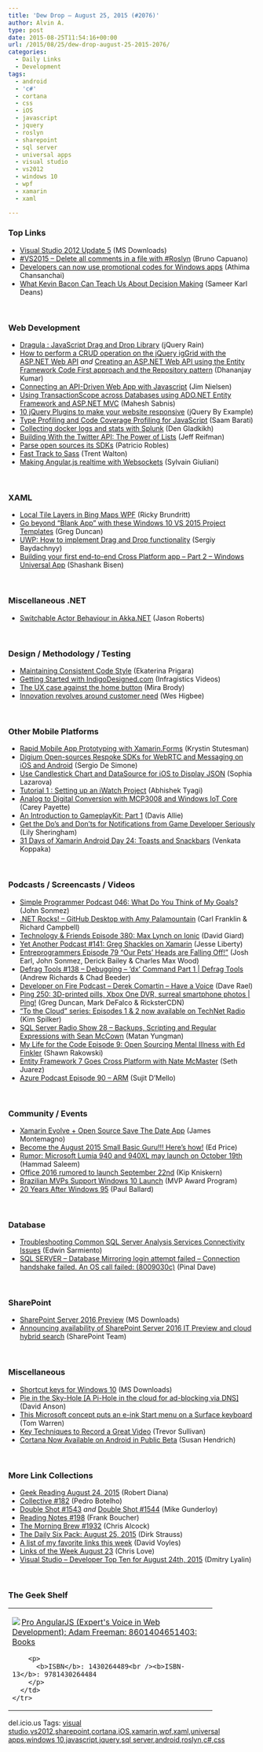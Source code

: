 ```yaml
---
title: 'Dew Drop – August 25, 2015 (#2076)'
author: Alvin A.
type: post
date: 2015-08-25T11:54:16+00:00
url: /2015/08/25/dew-drop-august-25-2015-2076/
categories:
  - Daily Links
  - Development
tags:
  - android
  - 'c#'
  - cortana
  - css
  - iOS
  - javascript
  - jquery
  - roslyn
  - sharepoint
  - sql server
  - universal apps
  - visual studio
  - vs2012
  - windows 10
  - wpf
  - xamarin
  - xaml

---
```

### <a name="top"></a>Top Links

  * <a href="http://www.microsoft.com/en-us/download/details.aspx?id=48708&WT.mc_id=DX_MVP4025064" target="_blank">Visual Studio 2012 Update 5</a> (MS Downloads)
  * <a href="http://elbruno.com/2015/08/17/vs2015-delete-all-comments-in-a-file-with-roslyn/" target="_blank">#VS2015 – Delete all comments in a file with #Roslyn</a> (Bruno Capuano)
  * <a href="http://blogs.microsoft.com/firehose/2015/08/24/developers-can-now-use-promotional-codes-for-windows-apps/?WT.mc_id=DX_MVP4025064" target="_blank">Developers can now use promotional codes for Windows apps</a> (Athima Chansanchai)
  * <a href="http://www.thoughtworks.com/insights/blog/what-kevin-bacon-can-teach-us-about-decision-making" target="_blank">What Kevin Bacon Can Teach Us About Decision Making</a> (Sameer Karl Deans)

&nbsp;

### <a name="web"></a>Web Development

  * <a href="http://feedproxy.google.com/~r/Jqueryrain/~3/I3Oj-YGZL7U/" target="_blank">Dragula : JavaScript Drag and Drop Library</a> (jQuery Rain)
  * <a href="http://debugmode.net/2015/08/24/how-to-perform-a-crud-operation-on-the-jquery-iggrid-with-the-asp-net-web-api/" target="_blank">How to perform a CRUD operation on the jQuery igGrid with the ASP.NET Web API</a> _and_ <a href="http://debugmode.net/2015/08/24/creating-an-asp-net-web-api-using-the-entity-framework-code-first-approach-and-the-repository-pattern/" target="_blank">Creating an ASP.NET Web API using the Entity Framework Code First approach and the Repository pattern</a> (Dhananjay Kumar)
  * <a href="http://webdesign.tutsplus.com/tutorials/connecting-an-api-driven-web-app-with-javascript--cms-24576" target="_blank">Connecting an API-Driven Web App with Javascript</a> (Jim Nielsen)
  * <a href="http://feedproxy.google.com/~r/netCurryRecentArticles/~3/27nZ1WjyWrE/ShowArticle.aspx" target="_blank">Using TransactionScope across Databases using ADO.NET Entity Framework and ASP.NET MVC</a> (Mahesh Sabnis)
  * <a href="http://feedproxy.google.com/~r/JqueryByExample/~3/dio53Dweonk/10-jquery-plugins-to-make-your-website.html" target="_blank">10 jQuery Plugins to make your website responsive</a> (jQuery By Example)
  * <a href="https://www.webkit.org/blog/3846/type-profiling-and-code-coverage-profiling-for-javascript/" target="_blank">Type Profiling and Code Coverage Profiling for JavaScript</a> (Saam Barati)
  * <a href="http://blogs.splunk.com/2015/08/24/collecting-docker-logs-and-stats-with-splunk/" target="_blank">Collecting docker logs and stats with Splunk</a> (Den Gladkikh)
  * <a href="http://code.tutsplus.com/tutorials/building-with-the-twitter-api-the-power-of-lists--cms-22681" target="_blank">Building With the Twitter API: The Power of Lists</a> (Jeff Reifman)
  * <a href="http://feedproxy.google.com/~r/ProgrammableWeb/~3/yqXm1tstC6g/24" target="_blank">Parse open sources its SDKs</a> (Patricio Robles)
  * <a href="http://trentwalton.com/2015/08/24/fast-track-to-sass/" target="_blank">Fast Track to Sass</a> (Trent Walton)
  * <a href="https://blog.pusher.com/making-angular-js-realtime-with-pusher/" target="_blank">Making Angular.js realtime with Websockets</a> (Sylvain Giuliani)

&nbsp;

### <a name="silverlight"></a>XAML

  * <a href="https://blogs.bing.com/maps/2015/08/24/local-tile-layers-in-bing-maps-wpf/" target="_blank">Local Tile Layers in Bing Maps WPF</a> (Ricky Brundritt)
  * <a href="https://channel9.msdn.com/coding4fun/blog/Go-beyond-Blank-App-with-these-Windows-10-VS-2015-Project-Templates" target="_blank">Go beyond &#8220;Blank App&#8221; with these Windows 10 VS 2015 Project Templates</a> (Greg Duncan)
  * <a href="http://feedproxy.google.com/~r/CanDevs/~3/fq1sfXsswPw/uwp-how-to-implement-drag-and-drop-functionality.aspx" target="_blank">UWP: How to implement Drag and Drop functionality</a> (Sergiy Baydachnyy)
  * <a href="http://dailydotnettips.com/2015/08/25/building-your-first-end-to-end-cross-platform-app-part-2-windows-universal-app/" target="_blank">Building your first end-to-end Cross Platform app – Part 2 – Windows Universal App</a> (Shashank Bisen)

&nbsp;

### <a name="dotnet"></a>Miscellaneous .NET

  * <a href="http://dontcodetired.com/blog/post/Switchable-Actor-Behaviour-in-AkkaNET.aspx" target="_blank">Switchable Actor Behaviour in Akka.NET</a> (Jason Roberts)

&nbsp;

### <a name="design"></a>Design / Methodology / Testing

  * <a href="http://blog.jetbrains.com/webstorm/2015/08/maintaining-consistent-code-style/" target="_blank">Maintaining Consistent Code Style</a> (Ekaterina Prigara)
  * <a href="http://www.infragistics.com/community/blogs/ig_videos/archive/2015/08/24/getting-started-with-indigodesigned-com.aspx" target="_blank">Getting Started with IndigoDesigned.com</a> (Infragistics Videos)
  * <a href="http://www.webdesignerdepot.com/2015/08/the-ux-case-against-the-home-button/" target="_blank">The UX case against the home button</a> (Mira Brody)
  * <a href="http://www.weshigbee.com/innovation-revolves-around-customer-need/" target="_blank">Innovation revolves around customer need</a> (Wes Higbee)

&nbsp;

### <a name="mobile"></a>Other Mobile Platforms

  * <a href="https://blog.xamarin.com/rapid-mobile-app-prototyping-with-xamarin.forms/" target="_blank">Rapid Mobile App Prototyping with Xamarin.Forms</a> (Krystin Stutesman)
  * <a href="http://www.infoq.com/news/2015/08/respoke-ios-android-sdk?utm_campaign=infoq_content&utm_source=infoq&utm_medium=feed&utm_term=global" target="_blank">Digium Open-sources Respoke SDKs for WebRTC and Messaging on iOS and Android</a> (Sergio De Simone)
  * <a href="http://tracking.feedpress.it/link/10810/1662808" target="_blank">Use Candlestick Chart and DataSource for iOS to Display JSON</a> (Sophia Lazarova)
  * <a href="http://blogs.quovantis.com/tutorial-1-setting-up-an-iwatch-project/" target="_blank">Tutorial 1 : Setting up an iWatch Project</a> (Abhishek Tyagi)
  * <a href="http://blog.falafel.com/mcp3008-analog-to-digital-conversion/" target="_blank">Analog to Digital Conversion with MCP3008 and Windows IoT Core</a> (Carey Payette)
  * <a href="http://code.tutsplus.com/tutorials/an-introduction-to-gameplaykit-part-1--cms-24483" target="_blank">An Introduction to GameplayKit: Part 1</a> (Davis Allie)
  * <a href="http://feedproxy.google.com/~r/blogspot/hsDu/~3/QpLYAsA3ZpA/get-dos-and-donts-for-notifications.html" target="_blank">Get the Do’s and Don’ts for Notifications from Game Developer Seriously</a> (Lily Sheringham)
  * <a href="http://blog.falafel.com/31-days-of-xamarin-android-day-24-toasts-and-snackbars/" target="_blank">31 Days of Xamarin Android Day 24: Toasts and Snackbars</a> (Venkata Koppaka)

&nbsp;

### <a name="podcasts"></a>Podcasts / Screencasts / Videos

  * <a href="http://simpleprogrammer.libsyn.com/simple-programmer-podcast-046-what-do-you-think-of-my-goals" target="_blank">Simple Programmer Podcast 046: What Do You Think of My Goals?</a> (John Sonmez)
  * <a href="http://www.dotnetrocks.com/default.aspx?ShowNum=1182" target="_blank">.NET Rocks! &#8211; GitHub Desktop with Amy Palamountain</a> (Carl Franklin & Richard Campbell)
  * <a href="http://feedproxy.google.com/~r/TechnologyAndFriends/~3/fOP2Djo-DU0/tf380.aspx" target="_blank">Technology & Friends Episode 380: Max Lynch on Ionic</a> (David Giard)
  * <a href="http://feedproxy.google.com/~r/JesseLiberty-SilverlightGeek/~3/vlBz2PKIUXc/" target="_blank">Yet Another Podcast #141: Greg Shackles on Xamarin</a> (Jesse Liberty)
  * <a href="http://entreprogrammers.com/episode-79-our-pets-heads-are-falling-off/" target="_blank">Entreprogrammers Episode 79 &#8220;Our Pets&#8217; Heads are Falling Off!&#8221;</a> (Josh Earl, John Sonmez, Derick Bailey & Charles Max Wood)
  * <a href="https://channel9.msdn.com/Shows/Defrag-Tools/Defrag-Tools-138-Debugging-dx-Command-Part-1" target="_blank">Defrag Tools #138 &#8211; Debugging &#8211; &#8216;dx&#8217; Command Part 1 | Defrag Tools</a> (Andrew Richards & Chad Beeder)
  * <a href="http://developeronfire.com:80/Podcast/Episodes/derek-comartin-have-a-voice" target="_blank">Developer on Fire Podcast &#8211; Derek Comartin &#8211; Have a Voice</a> (Dave Rael)
  * <a href="https://channel9.msdn.com/Shows/PingShow/Ping-250-3D-printed-pills-Xbox-One-DVR-surreal-smartphone-photos" target="_blank">Ping 250: 3D-printed pills, Xbox One DVR, surreal smartphone photos | Ping!</a> (Greg Duncan, Mark DeFalco & RicksterCDN)
  * <a href="http://blogs.msdn.com/b/microsoft_press/archive/2015/08/24/quick-news-technet-radio-episodes-1-amp-2-for-microsoft-public-cloud-services.aspx" target="_blank">“To the Cloud” series: Episodes 1 & 2 now available on TechNet Radio</a> (Kim Spilker)
  * <a href="http://www.sqlserverradio.com/sean-mccown-2/" target="_blank">SQL Server Radio Show 28 – Backups, Scripting and Regular Expressions with Sean McCown</a> (Matan Yungman)
  * <a href="http://www.mylifeforthecode.com/episode-9-open-sourcing-mental-illness-with-ed-finkler/" target="_blank">My Life for the Code Episode 9: Open Sourcing Mental Illness with Ed Finkler</a> (Shawn Rakowski)
  * <a href="https://channel9.msdn.com/Blogs/Seth-Juarez/Entity-Framework-7-Goes-Cross-Platform-with-Nate-McMaster" target="_blank">Entity Framework 7 Goes Cross Platform with Nate McMaster</a> (Seth Juarez)
  * <a href="http://azpodcast.azurewebsites.net/post/Episode-90-ARM" target="_blank">Azure Podcast Episode 90 &#8211; ARM</a> (Sujit D&#8217;Mello)

&nbsp;

### <a name="events"></a>Community / Events

  * <a href="http://motzcod.es/post/127490389862" target="_blank">Xamarin Evolve + Open Source Save The Date App</a> (James Montemagno)
  * <a href="http://blogs.msdn.com/b/smallbasic/archive/2015/08/24/become-the-august-2015-small-basic-guru-here-s-how.aspx" target="_blank">Become the August 2015 Small Basic Guru!!! Here&#8217;s how!</a> (Ed Price)
  * <a href="http://feedproxy.google.com/~r/winbetadotorg/~3/-E_JIkQNidg/rumor-microsoft-lumia-940-940xl-may-launch-october-19th" target="_blank">Rumor: Microsoft Lumia 940 and 940XL may launch on October 19th</a> (Hammad Saleem)
  * <a href="http://feedproxy.google.com/~r/winbetadotorg/~3/JhlIlHwD1TM/office-2016-rumored-to-launch-september-22nd" target="_blank">Office 2016 rumored to launch September 22nd</a> (Kip Kniskern)
  * <a href="http://blogs.msdn.com/b/mvpawardprogram/archive/2015/08/24/brazilian-mvps-support-windows-10-launch.aspx" target="_blank">Brazilian MVPs Support Windows 10 Launch</a> (MVP Award Program)
  * <a href="http://www.wintellect.com/devcenter/paulballard/20-years-after-windows-95" target="_blank">20 Years After Windows 95</a> (Paul Ballard)

&nbsp;

### <a name="sql"></a>Database

  * <a href="http://feedproxy.google.com/~r/MSSQLTips-LatestSqlServerTips/~3/-TCmrDcy1HQ/tip.asp" target="_blank">Troubleshooting Common SQL Server Analysis Services Connectivity Issues</a> (Edwin Sarmiento)
  * <a href="http://blog.sqlauthority.com/2015/08/25/sql-server-database-mirroring-login-attempt-failed-connection-handshake-failed-an-os-call-failed-8009030c/" target="_blank">SQL SERVER – Database Mirroring login attempt failed – Connection handshake failed. An OS call failed: (8009030c)</a> (Pinal Dave)

&nbsp;

### <a name="sp"></a>SharePoint

  * <a href="http://www.microsoft.com/en-us/download/details.aspx?id=48712&WT.mc_id=DX_MVP4025064" target="_blank">SharePoint Server 2016 Preview</a> (MS Downloads)
  * <a href="https://blogs.office.com/2015/08/24/announcing-availability-of-sharepoint-server-2016-it-preview-and-cloud-hybrid-search/" target="_blank">Announcing availability of SharePoint Server 2016 IT Preview and cloud hybrid search</a> (SharePoint Team)

&nbsp;

### <a name="misc"></a>Miscellaneous

  * <a href="http://www.microsoft.com/en-us/download/details.aspx?id=48716&WT.mc_id=DX_MVP4025064" target="_blank">Shortcut keys for Windows 10</a> (MS Downloads)
  * <a href="http://dlaa.me/blog/post/skyhole" target="_blank">Pie in the Sky-Hole [A Pi-Hole in the cloud for ad-blocking via DNS]</a> (David Anson)
  * <a href="http://www.theverge.com/2015/8/25/9204603/microsoft-displaycover-surface-keyboard-concept" target="_blank">This Microsoft concept puts an e-ink Start menu on a Surface keyboard</a> (Tom Warren)
  * <a href="http://trevorsullivan.net/2015/08/24/key-techniques-to-record-a-great-video/" target="_blank">Key Techniques to Record a Great Video</a> (Trevor Sullivan)
  * <a href="http://blogs.windows.com/bloggingwindows/2015/08/24/cortana-now-available-on-android-in-public-beta/" target="_blank">Cortana Now Available on Android in Public Beta</a> (Susan Hendrich)

&nbsp;

### <a name="links"></a>More Link Collections

  * <a href="http://feeds.regulargeek.com/~r/RegularGeek/~3/77rFljJ-mow/" target="_blank">Geek Reading August 24, 2015</a> (Robert Diana)
  * <a href="http://feedproxy.google.com/~r/tympanus/~3/84no0ZQxbks/" target="_blank">Collective #182</a> (Pedro Botelho)
  * <a href="http://afreshcup.com/home/2015/8/24/double-shot-1543.html" target="_blank">Double Shot #1543</a> _and_ <a href="http://afreshcup.com/home/2015/8/25/double-shot-1544.html" target="_blank">Double Shot #1544</a> (Mike Gunderloy)
  * <a href="http://www.frankysnotes.com/2015/08/reading-notes-198.html" target="_blank">Reading Notes #198</a> (Frank Boucher)
  * <a href="http://feedproxy.google.com/~r/ReflectivePerspective/~3/sLnvooSgdA4/" target="_blank">The Morning Brew #1932</a> (Chris Alcock)
  * <a href="http://www.dirkstrauss.com/the-daily-six-pack/visual-studio-history" target="_blank">The Daily Six Pack: August 25, 2015</a> (Dirk Strauss)
  * <a href="http://www.davevoyles.com/a-list-of-my-favorite-links-this-week/" target="_blank">A list of my favorite links this week</a> (David Voyles)
  * <a href="http://www.love2dev.com/#!article/Links-of-the-Week-August-23" target="_blank">Links of the Week August 23</a> (Chris Love)
  * <a href="http://www.lyalin.com/2015/08/24/visual-studio-developer-top-ten-for-august-24th-2015/" target="_blank">Visual Studio – Developer Top Ten for August 24th, 2015</a> (Dmitry Lyalin)

&nbsp;

### <a name="shelf"></a>The Geek Shelf

<div id="scid:7dc1bd33-94bd-46fd-a20b-0131235bcd47:c102c0dc-3c96-4aba-92d6-3a1ae951c109" class="wlWriterEditableSmartContent" style="float: none; padding-bottom: 0px; padding-top: 0px; padding-left: 0px; margin: 0px; display: inline; padding-right: 0px">
  <table cellspacing="0" cellpadding="2" width="400" border="0" unselectable="on">
    <tr>
      <td valign="top" width="400">
        <p>
          <a title="Pro AngularJS (Expert&#39;s Voice in Web Development): Adam Freeman: 8601404651403: Books" href="http://www.amazon.com/exec/obidos/ASIN/1430264489/amazin-20"><img data-recalc-dims="1" decoding="async" src="https://i0.wp.com/images.amazon.com/images/P/1430264489.01.MZZZZZZZ.jpg?w=660" border="0" align="left" style="float:left" />Pro AngularJS (Expert's Voice in Web Development): Adam Freeman: 8601404651403: Books</a>
        </p>
        
        <p>
          <b>ISBN</b>: 1430264489<br /><b>ISBN-13</b>: 9781430264484
        </p>
      </td>
    </tr>
  </table>
</div>

<div id="scid:0767317B-992E-4b12-91E0-4F059A8CECA8:5f866541-daf9-489b-aec2-f39fb7f7e449" class="wlWriterEditableSmartContent" style="float: none; padding-bottom: 0px; padding-top: 0px; padding-left: 0px; margin: 0px; display: inline; padding-right: 0px">
  del.icio.us Tags: <a href="http://del.icio.us/popular/visual+studio" rel="tag">visual studio</a>,<a href="http://del.icio.us/popular/vs2012" rel="tag">vs2012</a>,<a href="http://del.icio.us/popular/sharepoint" rel="tag">sharepoint</a>,<a href="http://del.icio.us/popular/cortana" rel="tag">cortana</a>,<a href="http://del.icio.us/popular/iOS" rel="tag">iOS</a>,<a href="http://del.icio.us/popular/xamarin" rel="tag">xamarin</a>,<a href="http://del.icio.us/popular/wpf" rel="tag">wpf</a>,<a href="http://del.icio.us/popular/xaml" rel="tag">xaml</a>,<a href="http://del.icio.us/popular/universal+apps" rel="tag">universal apps</a>,<a href="http://del.icio.us/popular/windows+10" rel="tag">windows 10</a>,<a href="http://del.icio.us/popular/javascript" rel="tag">javascript</a>,<a href="http://del.icio.us/popular/jquery" rel="tag">jquery</a>,<a href="http://del.icio.us/popular/sql+server" rel="tag">sql server</a>,<a href="http://del.icio.us/popular/android" rel="tag">android</a>,<a href="http://del.icio.us/popular/roslyn" rel="tag">roslyn</a>,<a href="http://del.icio.us/popular/c%23" rel="tag">c#</a>,<a href="http://del.icio.us/popular/css" rel="tag">css</a>
</div>